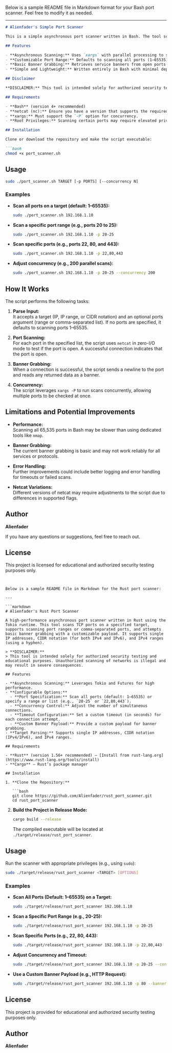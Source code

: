 Below is a sample README file in Markdown format for your Bash port scanner. Feel free to modify it as needed.

---

```markdown
# Alienfader's Simple Port Scanner

This is a simple asynchronous port scanner written in Bash. The tool scans TCP ports on a specified target using `netcat` (nc) and attempts a basic banner grab from open ports. It is designed for authorized security testing and educational purposes only.

## Features

- **Asynchronous Scanning:** Uses `xargs` with parallel processing to scan multiple ports concurrently.
- **Customizable Port Range:** Defaults to scanning all ports (1–65535), but you can specify a range or a comma-separated list of ports.
- **Basic Banner Grabbing:** Retrieves service banners from open ports when possible.
- **Simple and Lightweight:** Written entirely in Bash with minimal dependencies.

## Disclaimer

**DISCLAIMER:** This tool is intended solely for authorized security testing and educational purposes. Unauthorized scanning of networks is illegal and may result in severe consequences. Use this tool responsibly.

## Requirements

- **Bash** (version 4+ recommended)
- **netcat (nc):** Ensure you have a version that supports the required flags.
- **xargs:** Must support the `-P` option for concurrency.
- **Root Privileges:** Scanning certain ports may require elevated privileges.

## Installation

Clone or download the repository and make the script executable:

```bash
chmod +x port_scanner.sh
```

## Usage

```bash
sudo ./port_scanner.sh TARGET [-p PORTS] [--concurrency N]
```

### Examples

- **Scan all ports on a target (default: 1–65535):**

  ```bash
  sudo ./port_scanner.sh 192.168.1.10
  ```

- **Scan a specific port range (e.g., ports 20 to 25):**

  ```bash
  sudo ./port_scanner.sh 192.168.1.10 -p 20-25
  ```

- **Scan specific ports (e.g., ports 22, 80, and 443):**

  ```bash
  sudo ./port_scanner.sh 192.168.1.10 -p 22,80,443
  ```

- **Adjust concurrency (e.g., 200 parallel scans):**

  ```bash
  sudo ./port_scanner.sh 192.168.1.10 -p 20-25 --concurrency 200
  ```

## How It Works

The script performs the following tasks:
1. **Parse Input:**  
   It accepts a target (IP, IP range, or CIDR notation) and an optional ports argument (range or comma-separated list). If no ports are specified, it defaults to scanning ports 1–65535.

2. **Port Scanning:**  
   For each port in the specified list, the script uses `netcat` in zero-I/O mode to test if the port is open. A successful connection indicates that the port is open.

3. **Banner Grabbing:**  
   When a connection is successful, the script sends a newline to the port and reads any returned data as a banner.

4. **Concurrency:**  
   The script leverages `xargs -P` to run scans concurrently, allowing multiple ports to be checked at once.

## Limitations and Potential Improvements

- **Performance:**  
  Scanning all 65,535 ports in Bash may be slower than using dedicated tools like `nmap`.

- **Banner Grabbing:**  
  The current banner grabbing is basic and may not work reliably for all services or protocols.

- **Error Handling:**  
  Further improvements could include better logging and error handling for timeouts or failed scans.

- **Netcat Variations:**  
  Different versions of netcat may require adjustments to the script due to differences in supported flags.

## Author

**Alienfader**

If you have any questions or suggestions, feel free to reach out.

## License

This project is licensed for educational and authorized security testing purposes only.
```


Below is a sample README file in Markdown for the Rust port scanner:

---

```markdown
# Alienfader's Rust Port Scanner

A high-performance asynchronous port scanner written in Rust using the Tokio runtime. This tool scans TCP ports on a specified target, supports scanning port ranges or comma-separated ports, and attempts basic banner grabbing with a customizable payload. It supports single IP addresses, CIDR notation (for both IPv4 and IPv6), and IPv4 ranges (using a hyphen).

> **DISCLAIMER:**  
> This tool is intended solely for authorized security testing and educational purposes. Unauthorized scanning of networks is illegal and may result in severe consequences.

## Features

- **Asynchronous Scanning:** Leverages Tokio and Futures for high performance.
- **Configurable Options:**  
  - **Port Specification:** Scan all ports (default: 1–65535) or specify a range or list (e.g., `20-25` or `22,80,443`).
  - **Concurrency Control:** Adjust the number of simultaneous connections.
  - **Timeout Configuration:** Set a custom timeout (in seconds) for each connection attempt.
  - **Custom Banner Payload:** Provide a custom payload for banner grabbing.
- **Target Parsing:** Supports single IP addresses, CIDR notation (IPv4/IPv6), and IPv4 ranges.

## Requirements

- **Rust** (version 1.56+ recommended) – [Install from rust-lang.org](https://www.rust-lang.org/tools/install)
- **Cargo** – Rust’s package manager

## Installation

1. **Clone the Repository:**

   ```bash
   git clone https://github.com/Alienfader/rust_port_scanner.git
   cd rust_port_scanner
   ```

2. **Build the Project in Release Mode:**

   ```bash
   cargo build --release
   ```

   The compiled executable will be located at `./target/release/rust_port_scanner`.

## Usage

Run the scanner with appropriate privileges (e.g., using `sudo`):

```bash
sudo ./target/release/rust_port_scanner <TARGET> [OPTIONS]
```

### Examples

- **Scan All Ports (Default: 1–65535) on a Target:**

  ```bash
  sudo ./target/release/rust_port_scanner 192.168.1.10
  ```

- **Scan a Specific Port Range (e.g., 20-25):**

  ```bash
  sudo ./target/release/rust_port_scanner 192.168.1.10 -p 20-25
  ```

- **Scan Specific Ports (e.g., 22, 80, 443):**

  ```bash
  sudo ./target/release/rust_port_scanner 192.168.1.10 -p 22,80,443
  ```

- **Adjust Concurrency and Timeout:**

  ```bash
  sudo ./target/release/rust_port_scanner 192.168.1.10 -p 20-25 --concurrency 200 --timeout 5
  ```

- **Use a Custom Banner Payload (e.g., HTTP Request):**

  ```bash
  sudo ./target/release/rust_port_scanner 192.168.1.10 -p 80 --banner-payload "GET / HTTP/1.0\r\n\r\n"
  ```


## License

This project is provided for educational and authorized security testing purposes only.

## Author

**Alienfader**
```